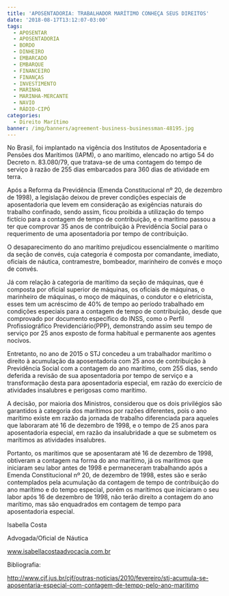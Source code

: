 ```yaml
---
title: 'APOSENTADORIA: TRABALHADOR MARÍTIMO CONHEÇA SEUS DIREITOS'
date: '2018-08-17T13:12:07-03:00'
tags:
  - APOSENTAR
  - APOSENTADORIA
  - BORDO
  - DINHEIRO
  - EMBARCADO
  - EMBARQUE
  - FINANCEIRO
  - FINANÇAS
  - INVESTIMENTO
  - MARINHA
  - MARINHA-MERCANTE
  - NAVIO
  - RÁDIO-CIPÓ
categories:
  - Direito Marítimo
banner: /img/banners/agreement-business-businessman-48195.jpg
---
```

No Brasil, foi implantado na vigência dos Institutos de Aposentadoria e Pensões dos Marítimos (IAPM), o ano marítimo, elencado no artigo 54 do Decreto n. 83.080/79, que tratava-se de uma contagem do tempo de serviço à razão de 255 dias embarcados para 360 dias de atividade em terra.

Após a Reforma da Previdência (Emenda Constitucional nº 20, de dezembro de 1998), a legislação deixou de prever condições especiais de aposentadoria que levem em consideração as exigências naturais do trabalho confinado, sendo assim, ficou proibida a utilização do tempo fictício para a contagem de tempo de contribuição, e o marítimo passou a ter que comprovar 35 anos de contribuição à Previdência Social para o requerimento de uma aposentadoria por tempo de contribuição.

O desaparecimento do ano marítimo prejudicou essencialmente o marítimo da seção de convés, cuja categoria é composta por comandante, imediato, oficiais de náutica, contramestre, bombeador, marinheiro de convés e moço de convés.

Já com relação à categoria de marítimo da seção de máquinas, que é composta por oficial superior de máquinas, os oficiais de máquinas, o marinheiro de máquinas, o moço de máquinas, o condutor e o eletricista, esses tem um acréscimo de 40% de tempo ao período trabalhado em condições especiais para a contagem de tempo de contribuição, desde que comprovado por documento específico do INSS, como o Perfil Profissiográfico Previdenciário(PPP), demonstrando assim seu tempo de serviço por 25 anos exposto de forma habitual e permanente  aos agentes nocivos.

Entretanto, no ano de 2015 o STJ concedeu a um trabalhador marítimo o direito à acumulação da aposentadoria com 25 anos de contribuição à Previdência Social com a contagem do ano marítimo, com 255 dias, sendo deferida a revisão de sua aposentadoria por tempo de serviço e a transformação desta para aposentadoria especial, em razão do exercício de atividades insalubres e perigosas como marítimo.

A decisão, por maioria dos Ministros, considerou que os dois privilégios são garantidos à categoria dos marítimos por razões diferentes, pois o ano marítimo existe em razão da jornada de trabalho diferenciada para aqueles que laboraram até 16 de dezembro de 1998, e o tempo de 25 anos para aposentadoria especial, em razão da insalubridade a que se submetem os marítimos as atividades insalubres.

Portanto, os marítimos que se aposentaram até 16 de dezembro de 1998, obtiveram a contagem na forma do ano marítimo, já os marítimos que iniciaram seu labor antes de 1998 e permaneceram trabalhando após a Emenda Constitucional nº 20, de dezembro de 1998, estes são e serão contemplados pela acumulação da contagem de tempo de contribuição do ano marítimo e do tempo especial, porém os marítimos que iniciaram o seu labor após 16 de dezembro de 1998, não terão direito a contagem do ano marítimo, mas são enquadrados em contagem de tempo para aposentadoria especial.

Isabella Costa

Advogada/Oficial de Náutica

www.isabellacostaadvocacia.com.br

Bibliografia:

http://www.cjf.jus.br/cjf/outras-noticias/2010/fevereiro/stj-acumula-se-aposentaria-especial-com-contagem-de-tempo-pelo-ano-maritimo
